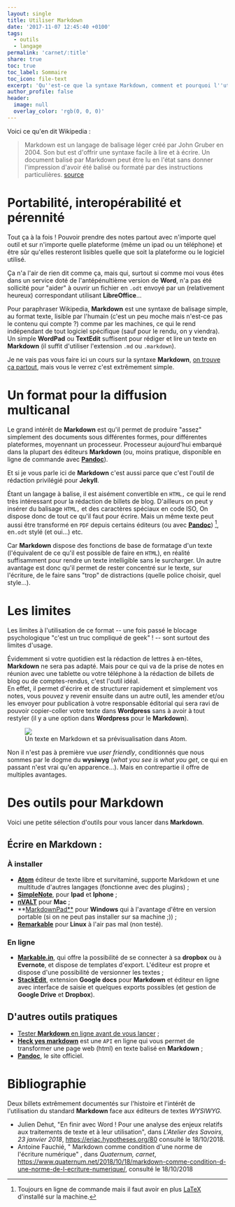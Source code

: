 ```yaml
---
layout: single
title: Utiliser Markdown
date: '2017-11-07 12:45:40 +0100'
tags:
  - outils
  - langage
permalink: 'carnet/:title'
share: true
toc: true
toc_label: Sommaire
toc_icon: file-text
excerpt: 'Qu''est-ce que la syntaxe Markdown, comment et pourquoi l''utiliser ?'
author_profile: false
header:
  image: null
  overlay_color: 'rgb(0, 0, 0)'
---
```


Voici ce qu'en dit Wikipedia :

> Markdown est un langage de balisage léger créé par John Gruber en 2004\. Son but est d'offrir une syntaxe facile à lire et à écrire. Un document balisé par Markdown peut être lu en l'état sans donner l'impression d'avoir été balisé ou formaté par des instructions particulières. [source](https://fr.wikipedia.org/wiki/Markdown)

# Portabilité, interopérabilité et pérennité

Tout ça à la fois ! Pouvoir prendre des notes partout avec n'importe quel outil et sur n'importe quelle plateforme (même un ipad ou un téléphone) et être sûr qu'elles resteront lisibles quelle que soit la plateforme ou le logiciel utilisé.

Ça n'a l'air de rien dit comme ça, mais qui, surtout si comme moi vous êtes dans un service doté de l'antépénultième version de **Word**, n'a pas été sollicité pour "aider" à ouvrir un fichier en `.odt` envoyé par un (relativement heureux) correspondant utilisant **LibreOffice**...

Pour paraphraser Wikipedia, **Markdown** est une syntaxe de balisage simple, au format texte, lisible par l'humain (c'est un peu moche mais n'est-ce pas le contenu qui compte ?) comme par les machines, ce qui le rend indépendant de tout logiciel spécifique (sauf pour le rendu, on y viendra). Un simple **WordPad** ou **TextEdit** suffisent pour rédiger et lire un texte en **Markdown** (il suffit d'utiliser l'extension `.md` ou `.markdown`).

Je ne vais pas vous faire ici un cours sur la syntaxe **Markdown**, [on trouve ça partout](https://www.google.fr/search?q=syntaxe+markdown&oq=syntaxe+markdown&aqs=chrome..69i57.3984j0j4&sourceid=chrome&ie=UTF-8), mais vous le verrez c'est extrêmement simple.

# Un format pour la diffusion multicanal

Le grand intérêt de **Markdown** est qu'il permet de produire "assez" simplement des documents sous différentes formes, pour différentes plateformes, moyennant un processeur. Processeur aujourd'hui embarqué dans la plupart des éditeurs **Markdown** (ou, moins pratique, disponible en ligne de commande avec [**Pandoc**](https://enacit1.epfl.ch/markdown-pandoc/#installation-de-pandoc)).

Et si je vous parle ici de **Markdown** c'est aussi parce que c'est l'outil de rédaction privilégié pour **Jekyll**.

Étant un langage à balise, il est aisément convertible en `HTML,` ce qui le rend très intéressant pour la rédaction de billets de blog. D'ailleurs on peut y insérer du balisage `HTML,` et des caractères spéciaux en code ISO, On dispose donc de tout ce qu'il faut pour écrire. Mais un même texte peut aussi être transformé en `PDF` depuis certains éditeurs (ou avec [**Pandoc**](https://enacit1.epfl.ch/markdown-pandoc/#installation-de-pandoc)) [^1], en`.odt` stylé (et oui...) etc.

Car **Markdown** dispose des fonctions de base de formatage d'un texte (l'équivalent de ce qu'il est possible de faire en `HTML`), en réalité suffisamment pour rendre un texte intelligible sans le surcharger. Un autre avantage est donc qu'il permet de rester concentré sur le texte, sur l'écriture, de le faire sans "trop" de distractions (quelle police choisir, quel style...).

# Les limites

Les limites à l'utilisation de ce format -- une fois passé le blocage psychologique "c'est un truc compliqué de geek" ! -- sont surtout des limites d'usage.

Évidemment si votre quotidien est la rédaction de lettres à en-têtes, **Markdown** ne sera pas adapté. Mais pour ce qui va de la prise de notes en réunion avec une tablette ou votre téléphone à la rédaction de billets de blog ou de comptes-rendus, c'est l'outil idéal.<br>
En effet, il permet d'écrire et de structurer rapidement et simplement vos notes, vous pouvez y revenir ensuite dans un autre outil, les amender et/ou les envoyer pour publication à votre responsable éditorial qui sera ravi de pouvoir copier-coller votre texte dans **Wordpress** sans à avoir à tout restyler (il y a une option dans **Wordpress** pour le **Markdown**).

<figure>
  <a href="{{ site.baseurl }}/assets/images/atomMd.png">
  <img src="{{ site.baseurl }}/assets/images/atomMd.png">
</a>
  <figcaption>Un texte en Markdown et sa prévisualisation dans Atom.</figcaption>
</figure>

Non il n'est pas à première vue _user friendly_, conditionnés que nous sommes par le dogme du **wysiwyg** (_what you see is what you get_, ce qui en passant n'est vrai qu'en apparence...). Mais en contrepartie il offre de multiples avantages.

# Des outils pour Markdown

Voici une petite sélection d'outils pour vous lancer dans **Markdown**.

## Écrire en Markdown :

### À installer

- [**Atom**](https://atom.io/) éditeur de texte libre et survitaminé, supporte Markdown et une multitude d'autres langages (fonctionne avec des plugins) ;
- [**SimpleNote**](https://simplenote.com/), pour **Ipad** et **Iphone** ;
- [**nVALT**](http://brettterpstra.com/projects/nvalt/) pour **Mac** ;
- **[MarkdownPad**](<http://markdownpad.com/faq.html#portable>) pour **Windows** qui à l'avantage d'être en version portable (si on ne peut pas installer sur sa machine ;)) ;
- [**Remarkable**](http://remarkableapp.net/) pour **Linux** à l'air pas mal (non testé).

### En ligne

- [**Markable.in**](https://markable.in/), qui offre la possibilité de se connecter à sa **dropbox** ou à **Evernote**, et dispose de templates d'export. L'éditeur est propre et dispose d'une possibilité de versionner les textes ;
- [**StackEdit**](https://stackedit.io/), extension **Google docs** pour **Markdown** et éditeur en ligne avec interface de saisie et quelques exports possibles (et gestion de **Google Drive** et **Dropbox**).

## D'autres outils pratiques

- [Tester **Markdown** en ligne avant de vous lancer](https://michelf.ca/projets/php-markdown/banc-d'essai/) ;
- [**Heck yes markdown**](http://heckyesmarkdown.com/) est une `API` en ligne qui vous permet de transformer une page web (html) en texte balisé en **Markdown** ;
- [**Pandoc**](http://pandoc.org/), le site officiel.

# Bibliographie

Deux billets extrêmement documentés sur l'histoire et l'intérêt de l'utilisation du standard **Markdown** face aux éditeurs de textes _WYSIWYG._

- Julien Dehut, "En finir avec Word ! Pour une analyse des enjeux relatifs aux traitements de texte et à leur utilisation", dans _L'Atelier des Savoirs, 23 janvier 2018_, <https://eriac.hypotheses.org/80> consulté le 18/10/2018.
- Antoine Fauchié, " Markdown comme condition d'une norme de l'écriture numérique" , dans _Quaternum, carnet_, <https://www.quaternum.net/2018/10/18/markdown-comme-condition-d-une-norme-de-l-ecriture-numerique/>, consulté le 18/10/2018

[^1]: Toujours en ligne de commande mais il faut avoir en plus [LaTeX](https://fr.wikipedia.org/wiki/LaTeX) d'installé sur la machine.

